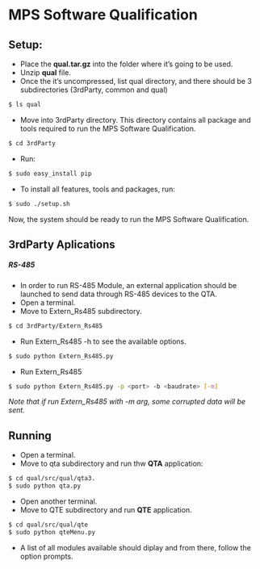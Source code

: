 MPS	Software Qualification
==========================

Setup:
------
  - Place the __qual.tar.gz__ into the folder where	it’s going to be used.
  - Unzip __qual__ file.
  - Once the it’s uncompressed, list qual directory, and there should be 3 subdirectories (3rdParty, common and qual)
```sh
$ ls qual
```
  - Move into 3rdParty directory. This directory contains all package and	tools required to run the MPS Software Qualification.
```sh
$ cd 3rdParty
```
  - Run:
```sh
$ sudo easy_install pip
```
  - To install all features, tools and packages, run:
```sh
$ sudo ./setup.sh
```

Now, the system should be ready to run the MPS Software Qualification.

3rdParty Aplications
------------------
##### RS-485
  - In order to run RS-485 Module, an external application should be launched to send data through RS-485 devices to the QTA.
  - Open a terminal.
  - Move to Extern_Rs485 subdirectory.
```sh
$ cd 3rdParty/Extern_Rs485
```
  - Run Extern_Rs485 -h to see the available options.
```sh
$ sudo python Extern_Rs485.py
```
  - Run Extern_Rs485
```sh
$ sudo python Extern_Rs485.py -p <port> -b <baudrate> [-m]
```

_Note that if run Extern_Rs485 with -m arg, some corrupted data will be sent._

Running
-------
  - Open a terminal.
  - Move to qta subdirectory and run thw __QTA__ application:
```sh
$ cd qual/src/qual/qta3.
$ sudo python qta.py
```
  - Open another terminal.
  - Move to QTE subdirectory and run __QTE__ application.
```sh
$ cd qual/src/qual/qte
$ sudo python qteMenu.py
```
  - A list of all modules available should diplay and from there, follow the option prompts.